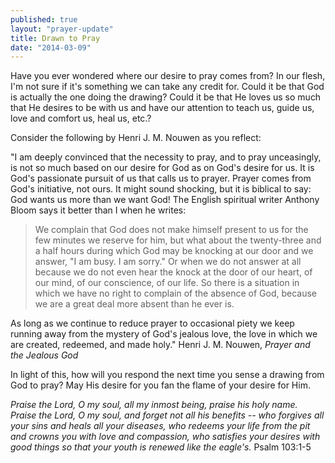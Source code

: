 ```yaml
---
published: true
layout: "prayer-update"
title: Drawn to Pray
date: "2014-03-09"
---
```


Have you ever wondered where our desire to pray comes from?  In our flesh, I'm not sure if it's something we can take any credit for.  Could it be that God is actually the one doing the drawing?  Could it be that He loves us so much that He desires to be with us and have our attention to teach us, guide us, love and comfort us, heal us, etc.?

Consider the following by Henri J. M. Nouwen as you reflect:

"I am deeply convinced that the necessity to pray, and to pray unceasingly, is not so much based on our desire for God as on God's desire for us.  It is God's passionate pursuit of us that calls us to prayer.  Prayer comes from God's initiative, not ours.  It might sound shocking, but it is biblical to say: God wants us more than we want God!  The English spiritual writer Anthony Bloom says it better than I when he writes:
>We complain that God does not make himself present to us for the few minutes we reserve for him, but what about the twenty-three and a half hours during which God may be knocking at our door and we answer, "I am busy.  I am sorry."  Or when we do not answer at all because we do not even hear the knock at the door of our heart, of our mind, of our conscience, of our life.  So there is a situation in which we have no right to complain of the absence of God, because we are a great deal more absent than he ever is.

As long as we continue to reduce prayer to occasional piety we keep running away from the mystery of God's jealous love, the love in which we are created, redeemed, and made holy."  Henri J. M. Nouwen, *Prayer and the Jealous God*

In light of this, how will you respond the next time you sense a drawing from God to pray?  May His desire for you fan the flame of your desire for Him.

*Praise the Lord, O my soul, all my inmost being, praise his holy name. Praise the Lord, O my soul, and forget not all his benefits -- who forgives all your sins and heals all your diseases, who redeems your life from the pit and crowns you with love and compassion, who satisfies your desires with good things so that your youth is renewed like the eagle's.*  Psalm 103:1-5